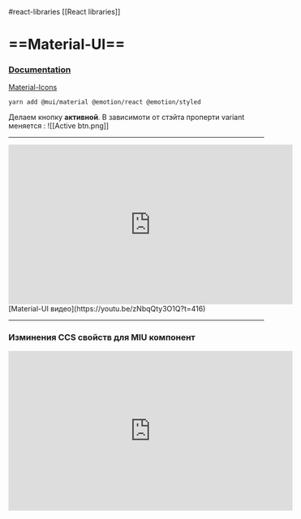 #react-libraries  [[React libraries]]

# ==Material-UI==

### [Documentation](https://mui.com/)
[Material-Icons](https://mui.com/material-ui/material-icons/)

```
yarn add @mui/material @emotion/react @emotion/styled
```


Делаем кнопку **активной**. В зависимоти от стэйта проперти variant меняется :
![[Active btn.png]]

______________________________________________


<iframe width="560" height="315" src="https://www.youtube.com/embed/zNbqQty3O1Q?start=416" title="YouTube video player" frameborder="0" allow="accelerometer; autoplay; clipboard-write; encrypted-media; gyroscope; picture-in-picture" allowfullscreen></iframe>
[Material-UI видео](https://youtu.be/zNbqQty3O1Q?t=416)

_____________________________________

### Изминения CCS свойств для MIU компонент
<iframe width="560" height="315" src="https://www.youtube.com/embed/OK00k47RMPI" title="YouTube video player" frameborder="0" allow="accelerometer; autoplay; clipboard-write; encrypted-media; gyroscope; picture-in-picture" allowfullscreen></iframe>